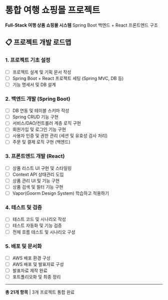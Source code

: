 # 통합 여행 쇼핑몰 프로젝트

**Full-Stack 여행 상품 쇼핑몰 시스템**
Spring Boot 백엔드 + React 프론트엔드 구조

## 📋 프로젝트 개발 로드맵

### 1. 프로젝트 기초 설정
- [ ] 프로젝트 설계 및 기획 문서 작성
- [ ] Spring Boot + React 프로젝트 세팅 (Spring MVC, DB 등)
- [ ] 기능 명세서 및 DB 설계

### 2. 백엔드 개발 (Spring Boot)
- [ ] DB 연동 및 테이블 스키마 작성
- [ ] Spring CRUD 기능 구현
- [ ] 서비스/DAO/컨트롤러 계층 로직 구현
- [ ] 회원가입 및 로그인 기능 구현
- [ ] 사용자 인증 및 권한 관리 (세션 및 유효성 검사 처리)
- [ ] 주문 및 결제 로직 구현 (백엔드)

### 3. 프론트엔드 개발 (React)
- [ ] 상품 리스트 UI 구현 및 스타일링
- [ ] Context API 상태관리 도입
- [ ] 상품 관리 UI 및 기능 구현
- [ ] 상품 검색 및 필터 기능 구현
- [ ] Vapor(Goorm Design System) 학습하고 적용하기

### 4. 테스트 및 검증
- [ ] 테스트 코드 및 시나리오 작성
- [ ] 테스트 자동화 및 기능 검증
- [ ] 전체 흐름 테스트 및 시나리오 구성

### 5. 배포 및 문서화
- [ ] AWS 배포 환경 구성
- [ ] AWS 배포 및 발표자료 구성
- [ ] 발표자료 제작 완료
- [ ] 포트폴리오화 및 최종 정리

---
**총 21개 항목** | 3개 프로젝트 통합 완료
